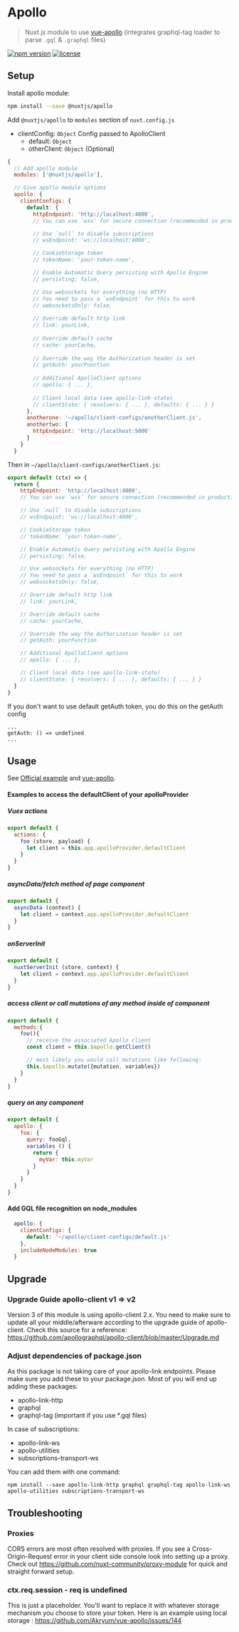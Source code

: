 # Apollo

> Nuxt.js module to use [vue-apollo](https://github.com/Akryum/vue-apollo) (integrates graphql-tag loader to parse `.gql` & `.graphql` files)

[![npm version](https://img.shields.io/npm/v/@nuxtjs/apollo.svg)](https://www.npmjs.com/package/@nuxtjs/apollo)
[![license](https://img.shields.io/github/license/nuxt-community/apollo-module.svg)](https://github.com/nuxt-community/apollo-module/blob/master/LICENSE)


## Setup

Install apollo module:

```bash
npm install --save @nuxtjs/apollo
```

Add `@nuxtjs/apollo` to `modules` section of `nuxt.config.js`

- clientConfig: `Object` Config passed to ApolloClient
  - default: `Object`
  - otherClient: `Object` (Optional)

```js
{
  // Add apollo module
  modules: ['@nuxtjs/apollo'],

  // Give apollo module options
  apollo: {
    clientConfigs: {
      default: {
        httpEndpoint: 'http://localhost:4000',
        // You can use `wss` for secure connection (recommended in production)

        // Use `null` to disable subscriptions
        // wsEndpoint: 'ws://localhost:4000',

        // CookieStorage token
        // tokenName: 'your-token-name',

        // Enable Automatic Query persisting with Apollo Engine
        // persisting: false,

        // Use websockets for everything (no HTTP)
        // You need to pass a `wsEndpoint` for this to work
        // websocketsOnly: false,
    
        // Override default http link
        // link: yourLink,
    
        // Override default cache
        // cache: yourCache,
    
        // Override the way the Authorization header is set
        // getAuth: yourFunction
    
        // Additional ApolloClient options
        // apollo: { ... },
    
        // Client local data (see apollo-link-state)
        // clientState: { resolvers: { ... }, defaults: { ... } }
      },
      anotherone: '~/apollo/client-configs/anotherClient.js',
      anothertwo: {
        httpEndpoint: 'http://localhost:5000'
      }
    }
  }
```

Then in `~/apollo/client-configs/anotherClient.js`:

```js	
export default (ctx) => {	
  return {	
    httpEndpoint: 'http://localhost:4000',
    // You can use `wss` for secure connection (recommended in production)

    // Use `null` to disable subscriptions
    // wsEndpoint: 'ws://localhost:4000',

    // CookieStorage token
    // tokenName: 'your-token-name',

    // Enable Automatic Query persisting with Apollo Engine
    // persisting: false,

    // Use websockets for everything (no HTTP)
    // You need to pass a `wsEndpoint` for this to work
    // websocketsOnly: false,

    // Override default http link
    // link: yourLink,

    // Override default cache
    // cache: yourCache,

    // Override the way the Authorization header is set
    // getAuth: yourFunction

    // Additional ApolloClient options
    // apollo: { ... },

    // Client local data (see apollo-link-state)
    // clientState: { resolvers: { ... }, defaults: { ... } }
  }	
}	
```

If you don't want to use default getAuth token, you do this on the getAuth config
```
...
getAuth: () => undefined
...
```

## Usage

See [Official example](https://github.com/nuxt/nuxt.js/tree/dev/examples/vue-apollo) and [vue-apollo](https://github.com/Akryum/vue-apollo).

#### Examples to access the defaultClient of your apolloProvider
##### Vuex actions
```js
export default {
  actions: {
    foo (store, payload) {
      let client = this.app.apolloProvider.defaultClient
    }
  }
}
```

##### asyncData/fetch method of page component
```js
export default {
  asyncData (context) {
    let client = context.app.apolloProvider.defaultClient
  }
}
```

##### onServerInit
```js
export default {
  nuxtServerInit (store, context) {
    let client = context.app.apolloProvider.defaultClient
  }
}
```


##### access client or call mutations of any method inside of component
```js
export default {
  methods:{
    foo(){
      // receive the associated Apollo client 
      const client = this.$apollo.getClient()

      // most likely you would call mutations like following:
      this.$apollo.mutate({mutation, variables})
    }
  }
}
```

##### query on any component
```js
export default {
  apollo: {
    foo: {
      query: fooGql,
      variables () {
        return {
          myVar: this.myVar
        }
      }
    }
  }
}
```

#### Add GQL file recognition on node_modules
```js
  apollo: {
    clientConfigs: {
      default: '~/apollo/client-configs/default.js'
    },
    includeNodeModules: true
  }
```

## Upgrade
### Upgrade Guide apollo-client v1 => v2

Version 3 of this module is using apollo-client 2.x. You need to make sure to update all your middle/afterware according to the upgrade guide of apollo-client. Check this source for a reference: https://github.com/apollographql/apollo-client/blob/master/Upgrade.md

### Adjust dependencies of package.json
As this package is not taking care of your apollo-link endpoints. Please make sure you add these to your package.json. Most of you will end up adding these packages:
* apollo-link-http
* graphql
* graphql-tag (important if you use *.gql files)

In case of subscriptions:
* apollo-link-ws
* apollo-utilities
* subscriptions-transport-ws

You can add them with one command:
```
npm install --save apollo-link-http graphql graphql-tag apollo-link-ws apollo-utilities subscriptions-transport-ws
```

## Troubleshooting 

### Proxies

CORS errors are most often resolved with proxies.  If you see a Cross-Origin-Request error in your client side console look into setting up a proxy.  Check out https://github.com/nuxt-community/proxy-module for quick and straight forward setup.

###  ctx.req.session - req is undefined

This is just a placeholder.  You'll want to replace it with whatever storage mechanism you choose to store your token.
Here is an example using local storage : https://github.com/Akryum/vue-apollo/issues/144

